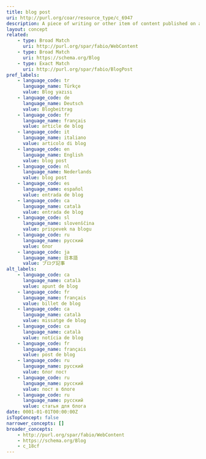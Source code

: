 ```yaml
---
title: blog post
uri: http://purl.org/coar/resource_type/c_6947
description: A piece of writing or other item of content published on a blog. (Adapted from oxforddictionaries)
layout: concept
related:
    - type: Broad Match
      uri: http://purl.org/spar/fabio/WebContent
    - type: Broad Match
      uri: https://schema.org/Blog
    - type: Exact Match
      uri: http://purl.org/spar/fabio/BlogPost
pref_labels:
    - language_code: tr
      language_name: Türkçe
      value: Blog yazısı
    - language_code: de
      language_name: Deutsch
      value: Blogbeitrag
    - language_code: fr
      language_name: français
      value: article de blog
    - language_code: it
      language_name: italiano
      value: articolo di blog
    - language_code: en
      language_name: English
      value: blog post
    - language_code: nl
      language_name: Nederlands
      value: blog post
    - language_code: es
      language_name: español
      value: entrada de blog
    - language_code: ca
      language_name: català
      value: entrada de blog
    - language_code: sl
      language_name: slovenščina
      value: prispevek na blogu
    - language_code: ru
      language_name: русский
      value: блог
    - language_code: ja
      language_name: 日本語
      value: ブログ記事
alt_labels:
    - language_code: ca
      language_name: català
      value: apunt de blog
    - language_code: fr
      language_name: français
      value: billet de blog
    - language_code: ca
      language_name: català
      value: missatge de blog
    - language_code: ca
      language_name: català
      value: notícia de blog
    - language_code: fr
      language_name: français
      value: post de blog
    - language_code: ru
      language_name: русский
      value: блог пост
    - language_code: ru
      language_name: русский
      value: пост в блоге
    - language_code: ru
      language_name: русский
      value: статья для блога
date: 0001-01-01T00:00:00Z
isTopConcept: false
narrower_concepts: []
broader_concepts:
    - http://purl.org/spar/fabio/WebContent
    - https://schema.org/Blog
    - c_18cf
---
```


